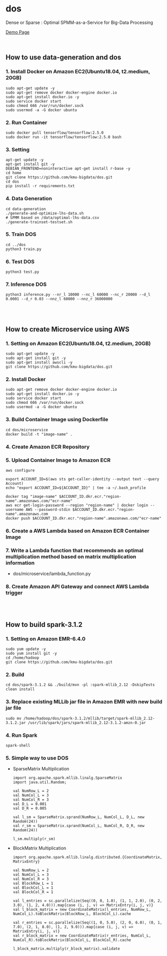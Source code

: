 # dos

Dense or Sparse : Optimal SPMM-as-a-Service for Big-Data Processing

[Demo Page]()

<br>

## How to use data-generation and dos

### 1. Install Docker on Amazon EC2(Ubuntu18.04, t2.medium, 20GB)

```
sudo apt-get update -y
sudo apt-get remove docker docker-engine docker.io
sudo apt-get install docker.io -y
sudo service docker start
sudo chmod 666 /var/run/docker.sock
sudo usermod -a -G docker ubuntu
```

### 2. Run Container

```
sudo docker pull tensorflow/tensorflow:2.5.0
sudo docker run -it tensorflow/tensorflow:2.5.0 bash
```

### 3. Setting

```
apt-get update -y
apt-get install git -y
DEBIAN_FRONTEND=noninteractive apt-get install r-base -y
cd home
git clone https://github.com/kmu-bigdata/dos.git
cd dos
pip install -r requirements.txt
```

### 4. Data Generation

```
cd data-generation
./generate-and-optimize-lhs-data.sh
# SPMM based on /data/optimal-lhs-data.csv
./generate-trainset-testset.sh
```

### 5. Train DOS

```
cd ../dos
python3 train.py
```

### 6. Test DOS

```
python3 test.py
```

### 7. Inference DOS

```
python3 inference.py --nr_l 10000 --nc_l 60000 --nc_r 20000 --d_l 0.0001 --d_r 0.03 --nnz_l 60000 --nnz_r 36000000
```

<br><br>

## How to create Microservice using AWS

### 1. Setting on Amazon EC2(Ubuntu18.04, t2.medium, 20GB)

```
sudo apt-get update -y
sudo apt-get install git -y
sudo apt-get install awscli -y
git clone https://github.com/kmu-bigdata/dos.git
```

### 2. Install Docker

```
sudo apt-get remove docker docker-engine docker.io
sudo apt-get install docker.io -y
sudo service docker start
sudo chmod 666 /var/run/docker.sock
sudo usermod -a -G docker ubuntu
```

### 3. Build Container Image using Dockerfile

```
cd dos/microservice
docker build -t "image-name" .
```

### 4. Create Amazon ECR Repository

### 5. Upload Container Image to Amazon ECR

```
aws configure

export ACCOUNT_ID=$(aws sts get-caller-identity --output text --query Account)
echo "export ACCOUNT_ID=${ACCOUNT_ID}" | tee -a ~/.bash_profile

docker tag "image-name" $ACCOUNT_ID.dkr.ecr."region-name".amazonaws.com/"ecr-name"
aws ecr get-login-password --region "region-name" | docker login --username AWS --password-stdin $ACCOUNT_ID.dkr.ecr."region-name".amazonaws.com
docker push $ACCOUNT_ID.dkr.ecr."region-name".amazonaws.com/"ecr-name"
```

### 6. Create a AWS Lambda based on Amazon ECR Container Image

### 7. Write a Lambda function that recommends an optimal multiplication method based on matrix multiplication information

- dos/microservice/lambda_function.py

### 8. Create Amazon API Gateway and connect AWS Lambda trigger

<br><br>

## How to build spark-3.1.2

### 1. Setting on Amazon EMR-6.4.0

```
sudo yum update -y
sudo yum install git -y
cd /home/hadoop
git clone https://github.com/kmu-bigdata/dos.git
```

### 2. Build

```
cd dos/spark-3.1.2 && ./build/mvn -pl :spark-mllib_2.12 -DskipTests clean install
```

### 3. Replace existing MLLib jar file in Amazon EMR with new build jar file

```
sudo mv /home/hadoop/dos/spark-3.1.2/mllib/target/spark-mllib_2.12-3.1.2.jar /usr/lib/spark/jars/spark-mllib_2.12-3.1.2-amzn-0.jar
```

### 4. Run Spark

```
spark-shell
```

### 5. Simple way to use DOS

- SparseMatrix Multiplication
    
    ```
    import org.apache.spark.mllib.linalg.SparseMatrix
    import java.util.Random;
    
    val NumRow_L = 2
    val NumCol_L = 3
    val NumCol_R = 3
    val D_L = 0.001
    val D_R = 0.005
    
    val l_sm = SparseMatrix.sprand(NumRow_L, NumCol_L, D_L, new Random(24))
    val r_sm = SparseMatrix.sprand(NumCol_L, NumCol_R, D_R, new Random(24))
    
    l_sm.multiply(r_sm)
    ```
    
- BlockMatrix Multiplication
    
    ```
    import org.apache.spark.mllib.linalg.distributed.{CoordinateMatrix, MatrixEntry}
    
    val NumRow_L = 2
    val NumCol_L = 3
    val NumCol_R = 3
    val BlockRow_L = 1
    val BlockCol_L = 1
    val BlockCol_R = 1
    
    val l_entries = sc.parallelize(Seq((0, 0, 1.0), (1, 1, 2.0), (0, 2, 3.0), (1, 2, 4.0))).map{case (i, j, v) => MatrixEntry(i, j, v)}
    val l_block_matrix = new CoordinateMatrix(l_entries, NumRow_L, NumCol_L).toBlockMatrix(BlockRow_L, BlockCol_L).cache
    
    val r_entries = sc.parallelize(Seq((1, 0, 5.0), (2, 0, 6.0), (0, 1, 7.0), (2, 1, 8.0), (1, 2, 9.0))).map{case (i, j, v) => MatrixEntry(i, j, v)}
    val r_block_matrix = new CoordinateMatrix(r_entries, NumCol_L, NumCol_R).toBlockMatrix(BlockCol_L, BlockCol_R).cache
    
    l_block_matrix.multiply(r_block_matrix).validate
    ```
